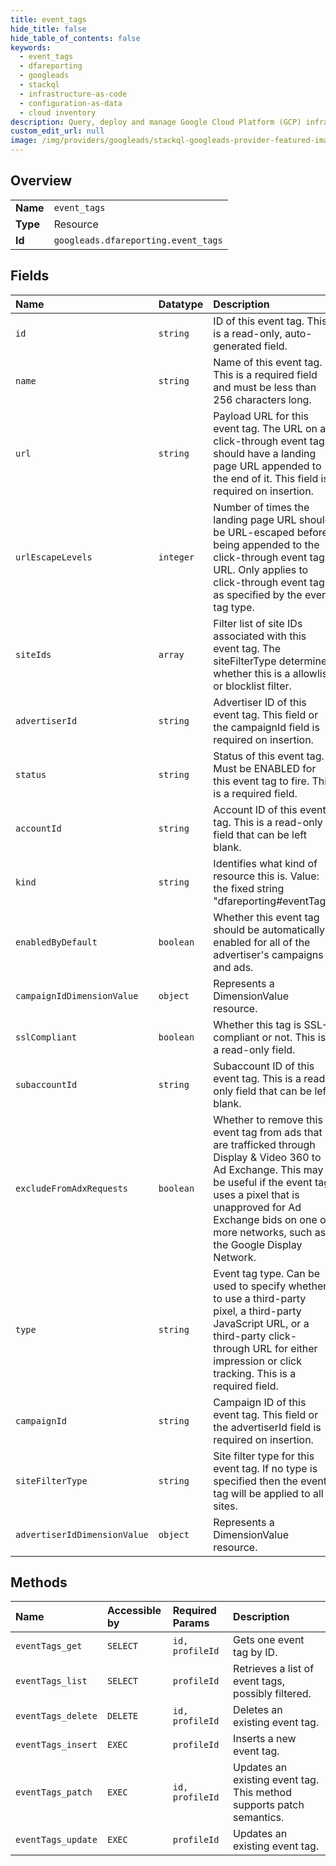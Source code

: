 ```yaml
---
title: event_tags
hide_title: false
hide_table_of_contents: false
keywords:
  - event_tags
  - dfareporting
  - googleads    
  - stackql
  - infrastructure-as-code
  - configuration-as-data
  - cloud inventory
description: Query, deploy and manage Google Cloud Platform (GCP) infrastructure and resources using SQL
custom_edit_url: null
image: /img/providers/googleads/stackql-googleads-provider-featured-image.png
---
```

  
    

## Overview
<table><tbody>
<tr><td><b>Name</b></td><td><code>event_tags</code></td></tr>
<tr><td><b>Type</b></td><td>Resource</td></tr>
<tr><td><b>Id</b></td><td><code>googleads.dfareporting.event_tags</code></td></tr>
</tbody></table>

## Fields
| Name | Datatype | Description |
|:-----|:---------|:------------|
| `id` | `string` | ID of this event tag. This is a read-only, auto-generated field. |
| `name` | `string` | Name of this event tag. This is a required field and must be less than 256 characters long. |
| `url` | `string` | Payload URL for this event tag. The URL on a click-through event tag should have a landing page URL appended to the end of it. This field is required on insertion. |
| `urlEscapeLevels` | `integer` | Number of times the landing page URL should be URL-escaped before being appended to the click-through event tag URL. Only applies to click-through event tags as specified by the event tag type. |
| `siteIds` | `array` | Filter list of site IDs associated with this event tag. The siteFilterType determines whether this is a allowlist or blocklist filter. |
| `advertiserId` | `string` | Advertiser ID of this event tag. This field or the campaignId field is required on insertion. |
| `status` | `string` | Status of this event tag. Must be ENABLED for this event tag to fire. This is a required field. |
| `accountId` | `string` | Account ID of this event tag. This is a read-only field that can be left blank. |
| `kind` | `string` | Identifies what kind of resource this is. Value: the fixed string "dfareporting#eventTag". |
| `enabledByDefault` | `boolean` | Whether this event tag should be automatically enabled for all of the advertiser's campaigns and ads. |
| `campaignIdDimensionValue` | `object` | Represents a DimensionValue resource. |
| `sslCompliant` | `boolean` | Whether this tag is SSL-compliant or not. This is a read-only field. |
| `subaccountId` | `string` | Subaccount ID of this event tag. This is a read-only field that can be left blank. |
| `excludeFromAdxRequests` | `boolean` | Whether to remove this event tag from ads that are trafficked through Display & Video 360 to Ad Exchange. This may be useful if the event tag uses a pixel that is unapproved for Ad Exchange bids on one or more networks, such as the Google Display Network. |
| `type` | `string` | Event tag type. Can be used to specify whether to use a third-party pixel, a third-party JavaScript URL, or a third-party click-through URL for either impression or click tracking. This is a required field. |
| `campaignId` | `string` | Campaign ID of this event tag. This field or the advertiserId field is required on insertion. |
| `siteFilterType` | `string` | Site filter type for this event tag. If no type is specified then the event tag will be applied to all sites. |
| `advertiserIdDimensionValue` | `object` | Represents a DimensionValue resource. |
## Methods
| Name | Accessible by | Required Params | Description |
|:-----|:--------------|:----------------|:------------|
| `eventTags_get` | `SELECT` | `id, profileId` | Gets one event tag by ID. |
| `eventTags_list` | `SELECT` | `profileId` | Retrieves a list of event tags, possibly filtered. |
| `eventTags_delete` | `DELETE` | `id, profileId` | Deletes an existing event tag. |
| `eventTags_insert` | `EXEC` | `profileId` | Inserts a new event tag. |
| `eventTags_patch` | `EXEC` | `id, profileId` | Updates an existing event tag. This method supports patch semantics. |
| `eventTags_update` | `EXEC` | `profileId` | Updates an existing event tag. |
